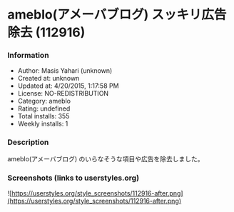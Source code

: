 # ameblo(アメーバブログ) スッキリ広告除去 (112916)

### Information
- Author: Masis Yahari (unknown)
- Created at: unknown
- Updated at: 4/20/2015, 1:17:58 PM
- License: NO-REDISTRIBUTION
- Category: ameblo
- Rating: undefined
- Total installs: 355
- Weekly installs: 1


### Description
ameblo(アメーバブログ) のいらなそうな項目や広告を除去しました。


### Screenshots (links to userstyles.org)
![https://userstyles.org/style_screenshots/112916-after.png](https://userstyles.org/style_screenshots/112916-after.png)


